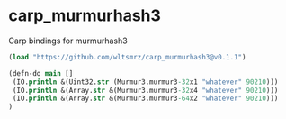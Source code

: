 # carp_murmurhash3

Carp bindings for murmurhash3

```clojure
(load "https://github.com/wltsmrz/carp_murmurhash3@v0.1.1")

(defn-do main []
 (IO.println &(Uint32.str (Murmur3.murmur3-32x1 "whatever" 90210)))
 (IO.println &(Array.str &(Murmur3.murmur3-32x4 "whatever" 90210)))
 (IO.println &(Array.str &(Murmur3.murmur3-64x2 "whatever" 90210)))
)
```

